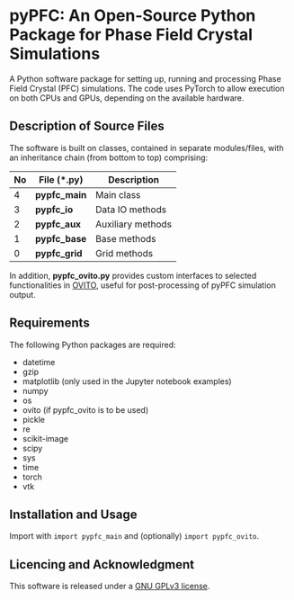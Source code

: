 # pyPFC: An Open-Source Python Package for Phase Field Crystal Simulations
A Python software package for setting up, running and processing Phase Field Crystal (PFC) simulations. The code uses PyTorch to allow execution on both CPUs and GPUs, depending on the available hardware.

## Description of Source Files
The software is built on classes, contained in separate modules/files, with an inheritance chain (from bottom to top) comprising:

| No | File (*.py)     | Description             |
| -- | --------------- | ------------------------|
| 4  | **pypfc_main**  | Main class              | 
| 3  | **pypfc_io**    | Data IO methods         |
| 2  | **pypfc_aux**   | Auxiliary methods       |
| 1  | **pypfc_base**  | Base methods            |
| 0  | **pypfc_grid**  | Grid methods            |

In addition, **pypfc_ovito.py** provides custom interfaces to selected functionalities in [OVITO](https://www.ovito.org/), useful for post-processing of pyPFC simulation output.

## Requirements
The following Python packages are required:

* datetime
* gzip
* matplotlib (only used in the Jupyter notebook examples)
* numpy
* os
* ovito (if pypfc_ovito is to be used)
* pickle
* re
* scikit-image
* scipy
* sys
* time
* torch
* vtk

## Installation and Usage
Import with `import pypfc_main` and (optionally) `import pypfc_ovito`.

## Licencing and Acknowledgment
This software is released under a [GNU GPLv3 license](https://www.gnu.org/licenses/).

